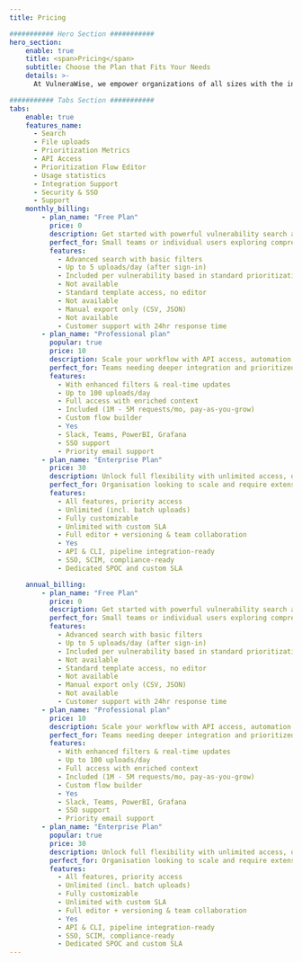 ```yaml
---
title: Pricing

########### Hero Section ###########
hero_section:
    enable: true
    title: <span>Pricing</span>
    subtitle: Choose the Plan that Fits Your Needs
    details: >-
      At VulneraWise, we empower organizations of all sizes with the insights they need to take control of their security posture. Our tools improve efficiency while providing the clarity you need to confidently secure your digital assets. Whether you’re new to vulnerability management or need a fully customizable, enterprise-level solution that integrates into your current security stack, our flexible plans are ready to work for you.

########### Tabs Section ###########
tabs:
    enable: true
    features_name:
      - Search
      - File uploads
      - Prioritization Metrics
      - API Access
      - Prioritization Flow Editor
      - Usage statistics
      - Integration Support
      - Security & SSO
      - Support
    monthly_billing:
        - plan_name: "Free Plan"
          price: 0
          description: Get started with powerful vulnerability search and basic prioritization tools—for individuals or small teams exploring what matters most.
          perfect_for: Small teams or individual users exploring comprehensive vulnerability insights.
          features:
            - Advanced search with basic filters
            - Up to 5 uploads/day (after sign-in)
            - Included per vulnerability based in standard prioritization flow
            - Not available
            - Standard template access, no editor
            - Not available
            - Manual export only (CSV, JSON)
            - Not available
            - Customer support with 24hr response time
        - plan_name: "Professional plan"
          popular: true
          price: 10
          description: Scale your workflow with API access, automation features, and advanced analytics—built for growing teams and security professionals. It includes Everything of the Free tier and much more.
          perfect_for: Teams needing deeper integration and prioritized guidance on vulnerabilities most relevant to their business.
          features:
            - With enhanced filters & real-time updates
            - Up to 100 uploads/day
            - Full access with enriched context
            - Included (1M - 5M requests/mo, pay-as-you-grow)
            - Custom flow builder
            - Yes
            - Slack, Teams, PowerBI, Grafana
            - SSO support
            - Priority email support
        - plan_name: "Enterprise Plan"
          price: 30
          description: Unlock full flexibility with unlimited access, on-prem CLI, advanced security, and deep integration across your entire workflow.
          perfect_for: Organisation looking to scale and require extensive integration with their existing systems.
          features:
            - All features, priority access
            - Unlimited (incl. batch uploads)
            - Fully customizable
            - Unlimited with custom SLA
            - Full editor + versioning & team collaboration
            - Yes
            - API & CLI, pipeline integration-ready
            - SSO, SCIM, compliance-ready
            - Dedicated SPOC and custom SLA

    annual_billing:
        - plan_name: "Free Plan"
          price: 0
          description: Get started with powerful vulnerability search and basic prioritization tools—for individuals or small teams exploring what matters most.
          perfect_for: Small teams or individual users exploring comprehensive vulnerability insights.
          features:
            - Advanced search with basic filters
            - Up to 5 uploads/day (after sign-in)
            - Included per vulnerability based in standard prioritization flow
            - Not available
            - Standard template access, no editor
            - Not available
            - Manual export only (CSV, JSON)
            - Not available
            - Customer support with 24hr response time
        - plan_name: "Professional plan"
          price: 10
          description: Scale your workflow with API access, automation features, and advanced analytics—built for growing teams and security professionals. It includes Everything of the Free tier and much more.
          perfect_for: Teams needing deeper integration and prioritized guidance on vulnerabilities most relevant to their business.
          features:
            - With enhanced filters & real-time updates
            - Up to 100 uploads/day
            - Full access with enriched context
            - Included (1M - 5M requests/mo, pay-as-you-grow)
            - Custom flow builder
            - Yes
            - Slack, Teams, PowerBI, Grafana
            - SSO support
            - Priority email support
        - plan_name: "Enterprise Plan"
          popular: true
          price: 30
          description: Unlock full flexibility with unlimited access, on-prem CLI, advanced security, and deep integration across your entire workflow.
          perfect_for: Organisation looking to scale and require extensive integration with their existing systems.
          features:
            - All features, priority access
            - Unlimited (incl. batch uploads)
            - Fully customizable
            - Unlimited with custom SLA
            - Full editor + versioning & team collaboration
            - Yes
            - API & CLI, pipeline integration-ready
            - SSO, SCIM, compliance-ready
            - Dedicated SPOC and custom SLA
---
```

